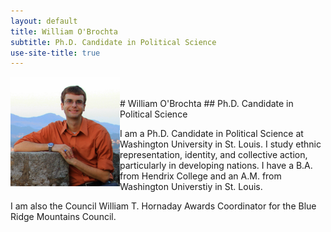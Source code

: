 ```yaml
---
layout: default
title: William O'Brochta
subtitle: Ph.D. Candidate in Political Science
use-site-title: true
---
```


<img style="float: left; margin-right: 10;" src="/img/headshot.jpg" width="175" height="175"/>
<br/><br/>
# William O'Brochta
## Ph.D. Candidate in Political Science

I am a Ph.D. Candidate in Political Science at Washington University in St. Louis. I study ethnic representation, identity, and collective action, particularly in developing nations. I have a B.A. from Hendrix College and an A.M. from Washington Universtiy in St. Louis.

I am also the Council William T. Hornaday Awards Coordinator for the Blue Ridge Mountains Council.
